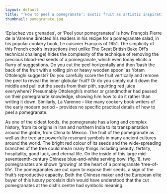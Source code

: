 ```yaml
---
layout: default
title: "‘How to peel a pomegranate’: Exotic fruit as artistic inspiration"
thumbnail: pomegranate.jpg
---
```

‘Epluchez vos grenades’, or ‘Peel your pomegranates’ is how François Pierre de la Varenne directed his readers in his recipe for a pomegranate salad, in his popular cookery book, Le cuisinier François of 1651. The simplicity of this French cook’s instructions (not unlike The Great British Bake Off’s technical challenge) hides the complexity of the technique of removing the precious blood-red seeds of a pomegranate, which even today elicits a flurry of suggestions. Do you cut the peel horizontally and then ‘bash the back of the fruit with a rolling pin or heavy wooden spoon’ as Yotam Ottolenghi suggests? Do you carefully score the fruit vertically and remove the peel to reveal the inner globular fruit? Or do you simply cut it down the middle and pull out the seeds from their pith, squirting red juice everywhere? Presumably Ottolenghi’s mother or grandmother had passed on their pomegranate knowledge, showing him how to do it rather than writing it down. Similarly, La Varenne – like many cookery book writers of the early modern period – provides no specific practical details of how to peel a pomegranate.

As one of the oldest foods, the pomegranate has a long and complex history, from its origins in Iran and northern India to its transplantation around the globe, from China to Mexico. The fruit of the pomegranate as well as the tree are powerfully resonant symbols in many ancient cultures around the world. The bright red colour of its seeds and the wide-spreading branches of the tree could mean many things including beauty, fertility, hospitality, good luck, and eternal life. On the inside of this large mid-seventeenth-century Chinese blue-and-white serving bowl (fig. 1), two pomegranates are shown ‘growing’ at the heart of a pomegranate ‘tree-of-life’. The pomegranates are cut open to expose their seeds, a sign of the fruit’s reproductive capacity.  Both the Chinese maker and the European elite buyer of this luxury porcelain dish would have understood that the cut pomegranates at the dish’s centre had symbolic meaning.
